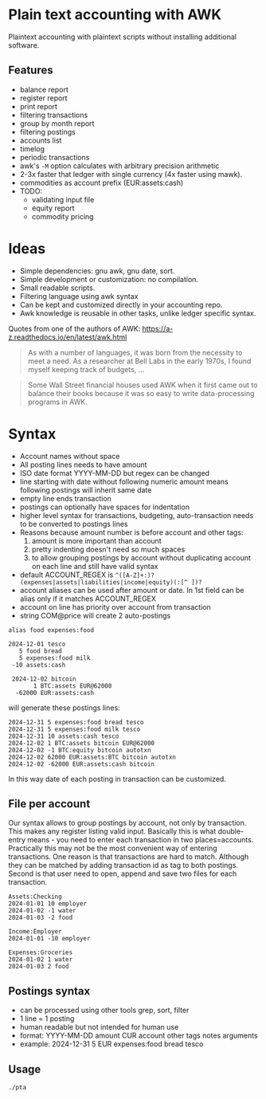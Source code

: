 # Plain text accounting with AWK
Plaintext accounting with plaintext scripts without installing additional software.

## Features

- balance report
- register report
- print report
- filtering transactions
- group by month report
- filtering postings
- accounts list
- timelog
- periodic transactions
- awk's `-M` option calculates with arbitrary precision arithmetic 
- 2-3x faster that ledger with single currency (4x faster using mawk).
- commodities as account prefix (EUR:assets:cash)
- TODO:
  - validating input file
  - equity report
  - commodity pricing

# Ideas

- Simple dependencies: gnu awk, gnu date, sort.
- Simple development or customization: no compilation.
- Small readable scripts.
- Filtering language using awk syntax
- Can be kept and customized directly in your accounting repo.
- Awk knowledge is reusable in other tasks, unlike ledger specific syntax.

Quotes from one of the authors of AWK: https://a-z.readthedocs.io/en/latest/awk.html
> As with a number of languages, it was born from the necessity to meet a need. As a researcher at Bell Labs in the early 1970s, I found myself keeping track of budgets, ...

> Some Wall Street financial houses used AWK when it first came out to balance their books because it was so easy to write data-processing programs in AWK.

# Syntax

- Account names without space
- All posting lines needs to have amount
- ISO date format YYYY-MM-DD but regex can be changed
- line starting with date without following numeric amount means following postings will inherit same date
- empty line ends transaction
- postings can optionally have spaces for indentation
- higher level syntax for transactions, budgeting, auto-transaction needs to be converted to postings lines
- Reasons because amount number is before account and other tags:
   1. amount is more important than account
   2. pretty indenting doesn't need so much spaces
   3. to allow grouping postings by account without duplicating account on each line and still have valid syntax
- default ACCOUNT_REGEX is `^([A-Z]+:)?(expenses|assets|liabilities|income|equity)(:[^ ])?`
- account aliases can be used after amount or date. In 1st field can be alias only if it matches ACCOUNT_REGEX
- account on line has priority over account from transaction
- string COM@price will create 2 auto-postings

```
alias food expenses:food

2024-12-01 tesco
   5 food bread
   5 expenses:food milk
 -10 assets:cash

 2024-12-02 bitcoin
       1 BTC:assets EUR@62000
  -62000 EUR:assets:cash
```

will generate these postings lines:

```
2024-12-31 5 expenses:food bread tesco
2024-12-31 5 expenses:food milk tesco
2024-12-31 10 assets:cash tesco
2024-12-02 1 BTC:assets bitcoin EUR@62000
2024-12-02 -1 BTC:equity bitcoin autotxn
2024-12-02 62000 EUR:assets:BTC bitcoin autotxn
2024-12-02 -62000 EUR:assets:cash bitcoin
```

In this way date of each posting in transaction can be customized.

## File per account
Our syntax allows to group postings by account, not only by transaction. This makes any register listing valid input.
Basically this is what double-entry means - you need to enter each transaction in two places=accounts.
Practically this may not be the most convenient way of entering transactions.
One reason is that transactions are hard to match. Although they can be matched by adding transaction id as tag to both postings.
Second is that user need to open, append and save two files for each transaction.

```
Assets:Checking
2024-01-01 10 employer
2024-01-02 -1 water
2024-01-03 -2 food
```

```
Income:Employer
2024-01-01 -10 employer
```

```
Expenses:Groceries
2024-01-02 1 water
2024-01-03 2 food
```

## Postings syntax
- can be processed using other tools grep, sort, filter
- 1 line = 1 posting
- human readable but not intended for human use
- format: YYYY-MM-DD amount CUR account other tags notes arguments
- example: 2024-12-31 5 EUR expenses:food bread tesco

## Usage

    ./pta 
